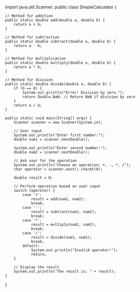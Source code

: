 import java.util.Scanner;
public class SimpleCalculator {

    // Method for addition
    public static double add(double a, double b) {
        return a + b;
    }

    // Method for subtraction
    public static double subtract(double a, double b) {
        return a - b;
    }

    // Method for multiplication
    public static double multiply(double a, double b) {
        return a * b;
    }

    // Method for division
    public static double divide(double a, double b) {
        if (b == 0) {
            System.out.println("Error! Division by zero.");
            return Double.NaN; // Return NaN if division by zero
        }
        return a / b;
    }

    public static void main(String[] args) {
        Scanner scanner = new Scanner(System.in);

        // User input
        System.out.println("Enter first number:");
        double num1 = scanner.nextDouble();

        System.out.println("Enter second number:");
        double num2 = scanner.nextDouble();

        // Ask user for the operation
        System.out.println("Choose an operation: +, -, *, /");
        char operator = scanner.next().charAt(0);

        double result = 0;

        // Perform operation based on user input
        switch (operator) {
            case '+':
                result = add(num1, num2);
                break;
            case '-':
                result = subtract(num1, num2);
                break;
            case '*':
                result = multiply(num1, num2);
                break;
            case '/':
                result = divide(num1, num2);
                break;
            default:
                System.out.println("Invalid operator!");
                return;
        }

        // Display the result
        System.out.println("The result is: " + result);
    }
}
